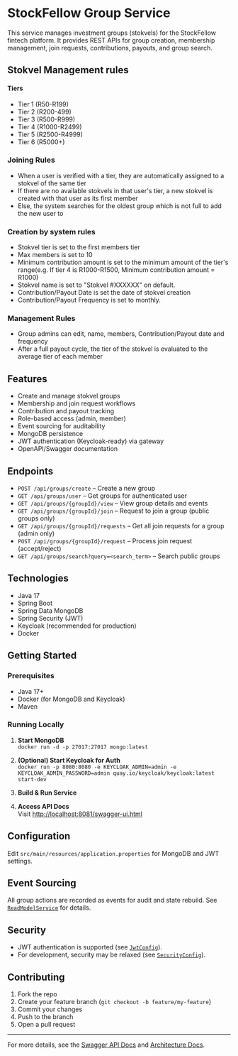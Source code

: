 # StockFellow Group Service

This service manages investment groups (stokvels) for the StockFellow fintech platform. It provides REST APIs for group creation, membership management, join requests, contributions, payouts, and group search.

## Stokvel Management rules

#### Tiers
- Tier 1 (R50-R199)
- Tier 2 (R200-499)
- Tier 3 (R500-R999)
- Tier 4 (R1000-R2499)
- Tier 5 (R2500-R4999)
- Tier 6 (R5000+)

### Joining Rules
- When a user is verified with a tier, they are automatically assigned to a stokvel of the same tier
- If there are no available stokvels in that user's tier, a new stokvel is created with that user as its first member
- Else, the system searches for the oldest group which is not full to add the new user to 
### Creation by system rules
- Stokvel tier is set to the first members tier
- Max members is set to 10
- Minimum contribution amount is set to the minimum amount of the tier's range(e.g. If tier 4 is R1000-R1500, Minimum contribution amount = R1000)
- Stokvel name is set to "Stokvel #XXXXXX" on default.
- Contribution/Payout Date is set the date of stokvel creation
- Contribution/Payout Frequency is set to monthly.
### Management Rules
- Group admins can edit, name, members, Contribution/Payout date and frequency
- After a full payout cycle, the tier of the stokvel is evaluated to the average tier of each member


## Features

- Create and manage stokvel groups
- Membership and join request workflows
- Contribution and payout tracking
- Role-based access (admin, member)
- Event sourcing for auditability
- MongoDB persistence
- JWT authentication (Keycloak-ready) via gateway
- OpenAPI/Swagger documentation

## Endpoints

- `POST /api/groups/create` – Create a new group
- `GET /api/groups/user` – Get groups for authenticated user
- `GET /api/groups/{groupId}/view` – View group details and events
- `GET /api/groups/{groupId}/join` – Request to join a group (public groups only)
- `GET /api/groups/{groupId}/requests` – Get all join requests for a group (admin only)
- `POST /api/groups/{groupId}/request` – Process join request (accept/reject)
- `GET /api/groups/search?query=<search_term>` – Search public groups

## Technologies

- Java 17
- Spring Boot
- Spring Data MongoDB
- Spring Security (JWT)
- Keycloak (recommended for production)
- Docker

## Getting Started

### Prerequisites

- Java 17+
- Docker (for MongoDB and Keycloak)
- Maven

### Running Locally

1. **Start MongoDB**  
   `docker run -d -p 27017:27017 mongo:latest`

2. **(Optional) Start Keycloak for Auth**  
   `docker run -p 8080:8080 -e KEYCLOAK_ADMIN=admin -e KEYCLOAK_ADMIN_PASSWORD=admin quay.io/keycloak/keycloak:latest start-dev`

3. **Build & Run Service**  
4. **Access API Docs**  
Visit [http://localhost:8081/swagger-ui.html](http://localhost:8081/swagger-ui.html)

## Configuration

Edit `src/main/resources/application.properties` for MongoDB and JWT settings.

## Event Sourcing

All group actions are recorded as events for audit and state rebuild. See [`ReadModelService`](src/main/java/com/stockfellow/groupservice/service/ReadModelService.java) for details.

## Security

- JWT authentication is supported (see [`JwtConfig`](src/main/java/com/stockfellow/groupservice/config/JwtConfig.java)).
- For development, security may be relaxed (see [`SecurityConfig`](src/main/java/com/stockfellow/groupservice/config/SecurityConfig.java)).

## Contributing

1. Fork the repo
2. Create your feature branch (`git checkout -b feature/my-feature`)
3. Commit your changes
4. Push to the branch
5. Open a pull request


---

For more details, see the [Swagger API Docs](../../swagger_api_docs.md) and [Architecture Docs](../../docs/architecture/).
